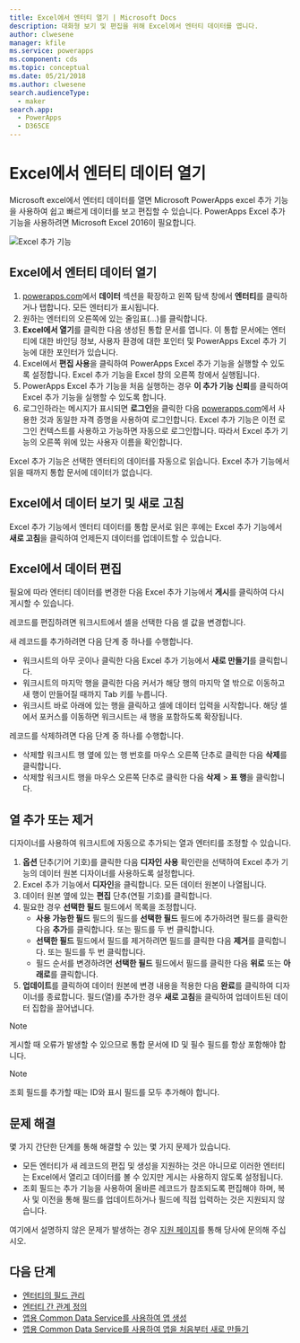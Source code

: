```yaml
---
title: Excel에서 엔터티 열기 | Microsoft Docs
description: 대화형 보기 및 편집을 위해 Excel에서 엔터티 데이터를 엽니다.
author: clwesene
manager: kfile
ms.service: powerapps
ms.component: cds
ms.topic: conceptual
ms.date: 05/21/2018
ms.author: clwesene
search.audienceType:
  - maker
search.app:
  - PowerApps
  - D365CE
---
```

# <a name="open-entity-data-in-excel"></a>Excel에서 엔터티 데이터 열기
Microsoft excel에서 엔터티 데이터를 열면 Microsoft PowerApps excel 추가 기능을 사용하여 쉽고 빠르게 데이터를 보고 편집할 수 있습니다. PowerApps Excel 추가 기능을 사용하려면 Microsoft Excel 2016이 필요합니다.

![Excel 추가 기능](./media/data-platform-cds-excel-addin/ExcelAddin.png "PowerApps Excel 추가 기능")

## <a name="open-entity-data-in-excel"></a>Excel에서 엔터티 데이터 열기
1. [powerapps.com](https://web.powerapps.com/?utm_source=padocs&utm_medium=linkinadoc&utm_campaign=referralsfromdoc)에서 **데이터** 섹션을 확장하고 왼쪽 탐색 창에서 **엔터티**를 클릭하거나 탭합니다. 모든 엔터티가 표시됩니다.
2. 원하는 엔터티의 오른쪽에 있는 줄임표(...)를 클릭합니다.
3. **Excel에서 열기**를 클릭한 다음 생성된 통합 문서를 엽니다. 이 통합 문서에는 엔터티에 대한 바인딩 정보, 사용자 환경에 대한 포인터 및 PowerApps Excel 추가 기능에 대한 포인터가 있습니다.  
4. Excel에서 **편집 사용**을 클릭하여 PowerApps Excel 추가 기능을 실행할 수 있도록 설정합니다. Excel 추가 기능을 Excel 창의 오른쪽 창에서 실행됩니다.
5. PowerApps Excel 추가 기능을 처음 실행하는 경우 **이 추가 기능 신뢰**를 클릭하여 Excel 추가 기능을 실행할 수 있도록 합니다.
6. 로그인하라는 메시지가 표시되면 **로그인**을 클릭한 다음 [powerapps.com](https:///?utm_source=padocs&utm_medium=linkinadoc&utm_campaign=referralsfromdoc)에서 사용한 것과 동일한 자격 증명을 사용하여 로그인합니다. Excel 추가 기능은 이전 로그인 컨텍스트를 사용하고 가능하면 자동으로 로그인합니다. 따라서 Excel 추가 기능의 오른쪽 위에 있는 사용자 이름을 확인합니다.

Excel 추가 기능은 선택한 엔터티의 데이터를 자동으로 읽습니다. Excel 추가 기능에서 읽을 때까지 통합 문서에 데이터가 없습니다.

## <a name="view-and-refresh-data-in-excel"></a>Excel에서 데이터 보기 및 새로 고침
Excel 추가 기능에서 엔터티 데이터를 통합 문서로 읽은 후에는 Excel 추가 기능에서 **새로 고침**을 클릭하여 언제든지 데이터를 업데이트할 수 있습니다.

## <a name="edit-data-in-excel"></a>Excel에서 데이터 편집
필요에 따라 엔터티 데이터를 변경한 다음 Excel 추가 기능에서 **게시**를 클릭하여 다시 게시할 수 있습니다.

레코드를 편집하려면 워크시트에서 셀을 선택한 다음 셀 값을 변경합니다.

새 레코드를 추가하려면 다음 단계 중 하나를 수행합니다.

* 워크시트의 아무 곳이나 클릭한 다음 Excel 추가 기능에서 **새로 만들기**를 클릭합니다.
* 워크시트의 마지막 행을 클릭한 다음 커서가 해당 행의 마지막 열 밖으로 이동하고 새 행이 만들어질 때까지 Tab 키를 누릅니다.
* 워크시트 바로 아래에 있는 행을 클릭하고 셀에 데이터 입력을 시작합니다. 해당 셀에서 포커스를 이동하면 워크시트는 새 행을 포함하도록 확장됩니다.

레코드를 삭제하려면 다음 단계 중 하나를 수행합니다.

* 삭제할 워크시트 행 옆에 있는 행 번호를 마우스 오른쪽 단추로 클릭한 다음 **삭제**를 클릭합니다.
* 삭제할 워크시트 행을 마우스 오른쪽 단추로 클릭한 다음 **삭제** > **표 행**을 클릭합니다.

## <a name="add-or-remove-columns"></a>열 추가 또는 제거
디자이너를 사용하여 워크시트에 자동으로 추가되는 열과 엔터티를 조정할 수 있습니다.

1. **옵션** 단추(기어 기호)를 클릭한 다음 **디자인 사용** 확인란을 선택하여 Excel 추가 기능의 데이터 원본 디자이너를 사용하도록 설정합니다.
2. Excel 추가 기능에서 **디자인**을 클릭합니다. 모든 데이터 원본이 나열됩니다.
3. 데이터 원본 옆에 있는 **편집** 단추(연필 기호)를 클릭합니다.
4. 필요한 경우 **선택한 필드** 필드에서 목록을 조정합니다.
   * **사용 가능한 필드** 필드의 필드를 **선택한 필드** 필드에 추가하려면 필드를 클릭한 다음 **추가**를 클릭합니다. 또는 필드를 두 번 클릭합니다.
   * **선택한 필드** 필드에서 필드를 제거하려면 필드를 클릭한 다음 **제거**를 클릭합니다. 또는 필드를 두 번 클릭합니다.
   * 필드 순서를 변경하려면 **선택한 필드** 필드에서 필드를 클릭한 다음 **위로** 또는 **아래로**를 클릭합니다.
5. **업데이트**를 클릭하여 데이터 원본에 변경 내용을 적용한 다음 **완료**를 클릭하여 디자이너를 종료합니다. 필드(열)를 추가한 경우 **새로 고침**을 클릭하여 업데이트된 데이터 집합을 끌어냅니다.

> [!NOTE]
> 게시할 때 오류가 발생할 수 있으므로 통합 문서에 ID 및 필수 필드를 항상 포함해야 합니다.

> [!NOTE]
> 조회 필드를 추가할 때는 ID와 표시 필드를 모두 추가해야 합니다.

## <a name="troubleshooting"></a>문제 해결
몇 가지 간단한 단계를 통해 해결할 수 있는 몇 가지 문제가 있습니다.

* 모든 엔터티가 새 레코드의 편집 및 생성을 지원하는 것은 아니므로 이러한 엔터티는 Excel에서 열리고 데이터를 볼 수 있지만 게시는 사용하지 않도록 설정됩니다.
* 조회 필드는 추가 기능을 사용하여 올바른 레코드가 참조되도록 편집해야 하며, 복사 및 이전을 통해 필드를 업데이트하거나 필드에 직접 입력하는 것은 지원되지 않습니다.


여기에서 설명하지 않은 문제가 발생하는 경우 [지원 페이지](https://powerapps.microsoft.com/support/)를 통해 당사에 문의해 주십시오.

## <a name="next-steps"></a>다음 단계
* [엔터티의 필드 관리](data-platform-manage-fields.md)
* [엔터티 간 관계 정의](data-platform-entity-lookup.md)
* [앱용 Common Data Service를 사용하여 앱 생성](../canvas-apps/data-platform-create-app.md)
* [앱용 Common Data Service를 사용하여 앱을 처음부터 새로 만들기](../canvas-apps/data-platform-create-app-scratch.md)

